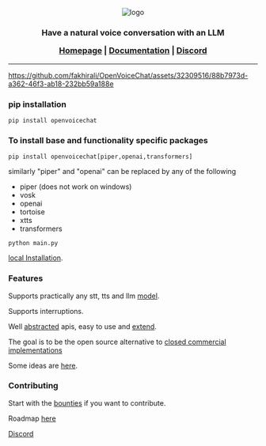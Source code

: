 
<div align="center">

![logo](docs/main_logo.png)


<h3>
Have a natural voice conversation with an LLM

[Homepage](https://www.finityalpha.com/OpenVoiceChat/) | [Documentation](https://www.finityalpha.com/OpenVoiceChat/docs/) | [Discord](https://discord.gg/M5S2JksapH)

</h3>

</div>

---

https://github.com/fakhirali/OpenVoiceChat/assets/32309516/88b7973d-a362-46f3-ab18-232bb59a188e

### pip installation
```shell
pip install openvoicechat
```

### To install base and functionality specific packages
```shell
pip install openvoicechat[piper,openai,transformers]
```

similarly "piper" and "openai" can be replaced by any of the following
- piper (does not work on windows)
- vosk
- openai
- tortoise
- xtts
- transformers

```shell 
python main.py
```

[local Installation](INSTALL.md).

### Features

Supports practically any stt, tts and llm [model](notes/Models.md).

Supports interruptions.

Well [abstracted](/openvoicechat/tts) apis, easy to use and [extend](docs/Adding_models.md).

The goal is to be the open source alternative to [closed commercial implementations](notes/Competition.md)

Some ideas are [here](notes/Ideas.md). 

### Contributing
Start with the [bounties](https://docs.google.com/spreadsheets/d/1d2MZTa9FKM4IHLrBs_nMuA2yuLaSY4USzdGH6vRdPbU/edit?usp=sharing) 
if you want to contribute.

Roadmap [here](notes/Roadmap.md)

[Discord](https://discord.gg/M5S2JksapH)
